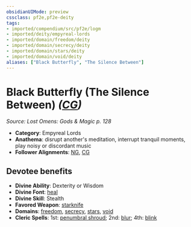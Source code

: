 ```yaml
---
obsidianUIMode: preview
cssclass: pf2e,pf2e-deity
tags:
- imported/compendium/src/pf2e/logm
- imported/deity/empyreal-lords
- imported/domain/freedom/deity
- imported/domain/secrecy/deity
- imported/domain/stars/deity
- imported/domain/void/deity
aliases: ["Black Butterfly", "The Silence Between"]
---
```

# Black Butterfly (The Silence Between) *([CG](chaotic-good-b1.md))*  
*Source: Lost Omens: Gods & Magic p. 128*  

- **Category**: Empyreal Lords
- **Anathema**: disrupt another's meditation, interrupt tranquil moments, play noisy or discordant music
- **Follower Alignments**: [NG](neutral-good-b1.md), [CG](chaotic-good-b1.md)

## Devotee benefits

- **Divine Ability**: Dexterity or Wisdom
- **Divine Font**: [heal](../../spells/heal.md)
- **Divine Skill**: Stealth
- **Favored Weapon**: [starknife](../../equipment/items/starknife.md)
- **Domains**: [freedom](../domains.md#Freedom), [secrecy](../domains.md#Secrecy), [stars](../domains.md#Stars), [void](../domains.md#Void)
- **Cleric Spells**: 1st: [penumbral shroud](../../spells/penumbral-shroud-logm.md); 2nd: [blur](../../spells/blur.md); 4th: [blink](../../spells/blink.md)